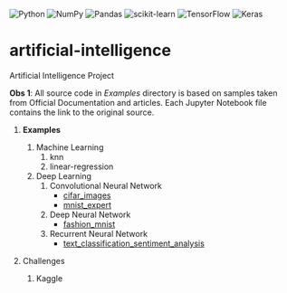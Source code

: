 ![Python](https://img.shields.io/badge/python-3670A0?style=for-the-badge&logo=python&logoColor=ffdd54)
![NumPy](https://img.shields.io/badge/numpy-%23013243.svg?style=for-the-badge&logo=numpy&logoColor=white)
![Pandas](https://img.shields.io/badge/pandas-%23150458.svg?style=for-the-badge&logo=pandas&logoColor=white)
![scikit-learn](https://img.shields.io/badge/scikit--learn-%23F7931E.svg?style=for-the-badge&logo=scikit-learn&logoColor=white)
![TensorFlow](https://img.shields.io/badge/TensorFlow-%23FF6F00.svg?style=for-the-badge&logo=TensorFlow&logoColor=white)
![Keras](https://img.shields.io/badge/Keras-%23D00000.svg?style=for-the-badge&logo=Keras&logoColor=white)

artificial-intelligence
===

Artificial Intelligence Project


**Obs 1**: All source code in _Examples_ directory is based on samples taken from Official Documentation and articles. Each Jupyter Notebook file contains the link to the original source. 


1. **Examples**
    1. Machine Learning
        1. knn
        2. linear-regression
    2. Deep Learning
        1. Convolutional Neural Network
            - [cifar_images](examples/deep-learning/cnn/cifar_images.ipynb)
            - [mnist_expert](examples/deep-learning/cnn/mnist_expert.ipynb)
        2. Deep Neural Network
            - [fashion_mnist](examples/deep-learning/dnn/fashion_mnist.ipynb)
        3. Recurrent Neural Network
            - [text_classification_sentiment_analysis](examples/deep-learning/rnn/text_classification_sentiment_analysis.ipynb)
        
2. Challenges
    1. Kaggle
